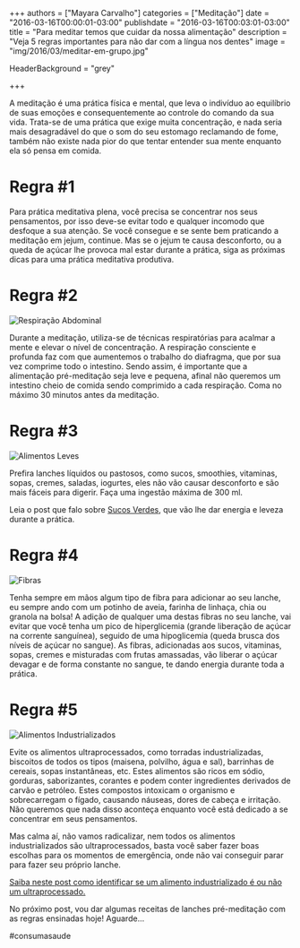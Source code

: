 +++
authors = ["Mayara Carvalho"]
categories = ["Meditação"]
date = "2016-03-16T00:00:01-03:00"
publishdate = "2016-03-16T00:03:01-03:00"
title = "Para meditar temos que cuidar da nossa alimentação"
description = "Veja 5 regras importantes para não dar com a língua nos dentes"
image = "img/2016/03/meditar-em-grupo.jpg"

HeaderBackground = "grey"

+++

A meditação é uma prática física e mental, que leva o indivíduo ao equilíbrio de suas emoções e consequentemente ao controle do comando da sua vida. Trata-se de uma prática que exige muita concentração, e nada seria mais desagradável do que o som do seu estomago reclamando de fome, também não existe nada pior do que tentar entender sua mente enquanto ela só pensa em comida.

# Regra #1

Para prática meditativa plena, você precisa se concentrar nos seus pensamentos, por isso deve-se evitar todo e qualquer incomodo que desfoque a sua atenção. Se você consegue e se sente bem praticando a meditação em jejum, continue. Mas se o jejum te causa desconforto, ou a queda de açúcar lhe provoca mal estar durante a prática, siga as próximas dicas para uma prática meditativa produtiva.

# Regra #2

![Respiração Abdominal](https://s3-sa-east-1.amazonaws.com/blog.autoconexao.org.br/img/2016/01/respiracao-abdominal.jpg)

Durante a meditação, utiliza-se de técnicas respiratórias para acalmar a mente e elevar o nível de concentração. A respiração consciente e profunda faz com que aumentemos o trabalho do diafragma, que por sua vez comprime todo o intestino. Sendo assim, é importante que a alimentação pré-meditação seja leve e pequena, afinal não queremos um intestino cheio de comida sendo comprimido a cada respiração. Coma no máximo 30 minutos antes da meditação.


# Regra #3

![Alimentos Leves](https://s3-sa-east-1.amazonaws.com/blog.autoconexao.org.br/img/2016/01/alimentacao-leve.jpg)

Prefira lanches líquidos ou pastosos, como sucos, smoothies, vitaminas, sopas, cremes, saladas, iogurtes, eles não vão causar desconforto e são mais fáceis para digerir. Faça uma ingestão máxima de 300 ml.


Leia o post que falo sobre [Sucos Verdes][97d885ce], que vão lhe dar energia e leveza durante a prática.

  [97d885ce]: http://blog.autoconexao.org.br/post/2015/09/suco-verde/ "Sucos Verdes"

# Regra #4

![Fibras](https://s3-sa-east-1.amazonaws.com/blog.autoconexao.org.br/img/2016/01/fibras.jpg)

Tenha sempre em mãos algum tipo de fibra para adicionar ao seu lanche, eu sempre ando com um potinho de aveia,  farinha de linhaça, chia ou granola na bolsa! A adição de qualquer uma destas fibras no seu lanche, vai evitar que você tenha um pico de hiperglicemia (grande liberação de açúcar na corrente sanguínea), seguido de uma hipoglicemia (queda brusca dos níveis de açúcar no sangue). As fibras, adicionadas aos sucos, vitaminas, sopas, cremes e misturadas com frutas amassadas, vão liberar o açúcar devagar e de forma constante no sangue, te dando energia durante toda a prática.


# Regra #5

![Alimentos Industrializados](https://s3-sa-east-1.amazonaws.com/blog.autoconexao.org.br/img/2016/01/industrializados.jpg)

Evite os alimentos ultraprocessados, como torradas industrializadas, biscoitos de todos os tipos (maisena, polvilho, água e sal), barrinhas de cereais, sopas instantâneas, etc. Estes alimentos são ricos em sódio, gorduras, saborizantes, corantes e podem conter ingredientes derivados de carvão e petróleo. Estes compostos intoxicam o organismo e sobrecarregam o fígado, causando náuseas, dores de cabeça e irritação. Não queremos que nada disso aconteça enquanto você está dedicado a se concentrar em seus pensamentos.

Mas calma aí, não vamos radicalizar, nem todos os alimentos industrializados são ultraprocessados, basta você saber fazer boas escolhas para os momentos de emergência, onde não vai conseguir parar para fazer seu próprio lanche.

[Saiba neste post como identificar se um alimento industrializado é ou não um ultraprocessado. ](http://blog.autoconexao.org.br/post/2015/10/alimentos-naturais-vs-industrializados-parte-2/)

No próximo post, vou dar algumas receitas de lanches pré-meditação com as regras ensinadas hoje! Aguarde...

#consumasaude
